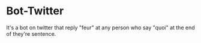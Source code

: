 # Bot-Twitter
It's a bot on twitter that reply "feur" at any person who say "quoi" at the end of they're sentence.
